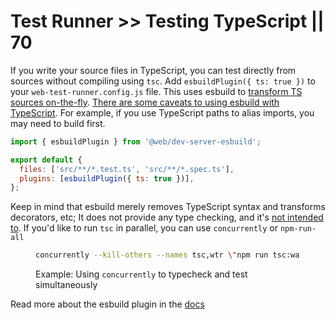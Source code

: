 # Test Runner >> Testing TypeScript || 70

If you write your source files in TypeScript, you can test directly from sources without
compiling using `tsc`. Add `esbuildPlugin({ ts: true })` to your `web-test-runner.config.js`
file.
This uses esbuild to [transform TS sources on-the-fly](https://esbuild.github.io/api/#transform-api).
[There are some caveats to using esbuild with TypeScript](https://esbuild.github.io/content-types/#typescript-caveats).
For example, if you use TypeScript paths to alias imports, you may need to build first.

```js
import { esbuildPlugin } from '@web/dev-server-esbuild';

export default {
  files: ['src/**/*.test.ts', 'src/**/*.spec.ts'],
  plugins: [esbuildPlugin({ ts: true })],
};
```

Keep in mind that esbuild merely removes TypeScript syntax and transforms decorators, etc;
It does not provide any type checking, and it's [not intended to](https://esbuild.github.io/faq/#upcoming-roadmap). If you'd like to run `tsc` in parallel, you can use `concurrently` or `npm-run-all`

<figure>

```bash
concurrently --kill-others --names tsc,wtr \"npm run tsc:watch\" \"wtr --watch\"
```

<figcaption>

Example: Using `concurrently` to typecheck and test simultaneously

</figcaption>

</figure>

Read more about the esbuild plugin in the [docs](../../docs/dev-server/plugins/esbuild.md)
